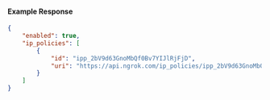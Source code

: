 <!-- Code generated for API Clients. DO NOT EDIT. -->

#### Example Response

```json
{
	"enabled": true,
	"ip_policies": [
		{
			"id": "ipp_2bV9d63GnoMbQf0Bv7YIJlRjFjD",
			"uri": "https://api.ngrok.com/ip_policies/ipp_2bV9d63GnoMbQf0Bv7YIJlRjFjD"
		}
	]
}
```
